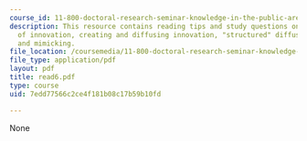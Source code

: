 ```yaml
---
course_id: 11-800-doctoral-research-seminar-knowledge-in-the-public-arena-spring-2007
description: This resource contains reading tips and study questions on diffusion
  of innovation, creating and diffusing innovation, "structured" diffusion, replication,
  and mimicking.
file_location: /coursemedia/11-800-doctoral-research-seminar-knowledge-in-the-public-arena-spring-2007/7edd77566c2ce4f181b08c17b59b10fd_read6.pdf
file_type: application/pdf
layout: pdf
title: read6.pdf
type: course
uid: 7edd77566c2ce4f181b08c17b59b10fd

---
```

None